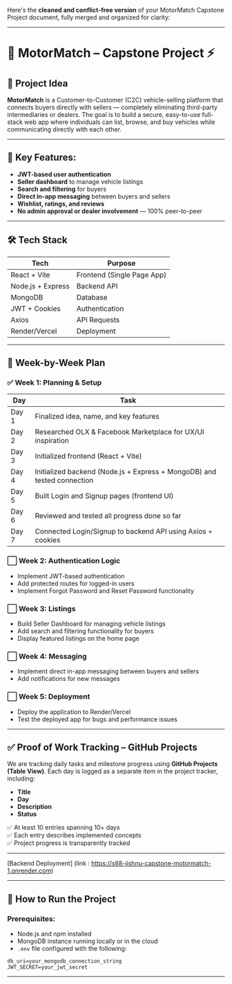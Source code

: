 Here's the **cleaned and conflict-free version** of your MotorMatch Capstone Project document, fully merged and organized for clarity:

---

# 🚗 MotorMatch – Capstone Project ⚡

## 🧠 Project Idea
**MotorMatch** is a Customer-to-Customer (C2C) vehicle-selling platform that connects buyers directly with sellers — completely eliminating third-party intermediaries or dealers. The goal is to build a secure, easy-to-use full-stack web app where individuals can list, browse, and buy vehicles while communicating directly with each other.

---

## 🔑 Key Features:
- **JWT-based user authentication**
- **Seller dashboard** to manage vehicle listings
- **Search and filtering** for buyers
- **Direct in-app messaging** between buyers and sellers
- **Wishlist, ratings, and reviews**
- **No admin approval or dealer involvement** — 100% peer-to-peer

---

## 🛠 Tech Stack

| **Tech**           | **Purpose**                   |
|--------------------|-------------------------------|
| React + Vite       | Frontend (Single Page App)    |
| Node.js + Express  | Backend API                   |
| MongoDB            | Database                      |
| JWT + Cookies      | Authentication                |
| Axios              | API Requests                  |
| Render/Vercel      | Deployment                    |

---

## 📆 Week-by-Week Plan

### ✅ Week 1: Planning & Setup
| **Day** | **Task**                                                                 |
|--------|--------------------------------------------------------------------------|
| Day 1  | Finalized idea, name, and key features                                   |
| Day 2  | Researched OLX & Facebook Marketplace for UX/UI inspiration              |
| Day 3  | Initialized frontend (React + Vite)                                      |
| Day 4  | Initialized backend (Node.js + Express + MongoDB) and tested connection  |
| Day 5  | Built Login and Signup pages (frontend UI)                               |
| Day 6  | Reviewed and tested all progress done so far                             |
| Day 7  | Connected Login/Signup to backend API using Axios + cookies              |

### ⬜️ Week 2: Authentication Logic
- Implement JWT-based authentication
- Add protected routes for logged-in users
- Implement Forgot Password and Reset Password functionality

### ⬜️ Week 3: Listings
- Build Seller Dashboard for managing vehicle listings
- Add search and filtering functionality for buyers
- Display featured listings on the home page

### ⬜️ Week 4: Messaging
- Implement direct in-app messaging between buyers and sellers
- Add notifications for new messages

### ⬜️ Week 5: Deployment
- Deploy the application to Render/Vercel
- Test the deployed app for bugs and performance issues

---

## ✅ Proof of Work Tracking – GitHub Projects

We are tracking daily tasks and milestone progress using **GitHub Projects (Table View)**. Each day is logged as a separate item in the project tracker, including:
- **Title**
- **Day**
- **Description**
- **Status**

✅ At least 10 entries spanning 10+ days  
✅ Each entry describes implemented concepts  
✅ Project progress is transparently tracked

---
[Backend Deployment] (link : https://s68-jishnu-capstone-motormatch-1.onrender.com)

---

## 🚀 How to Run the Project

### Prerequisites:
- Node.js and npm installed
- MongoDB instance running locally or in the cloud
- `.env` file configured with the following:
```plaintext
db_uri=your_mongodb_connection_string
JWT_SECRET=your_jwt_secret
```

---
